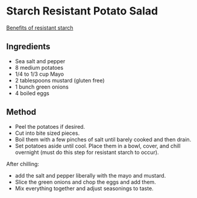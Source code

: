 # Starch Resistant Potato Salad

[Benefits of resistant
starch](https://www.marksdailyapple.com/the-definitive-guide-to-resistant-starch/)

## Ingredients

- Sea salt and pepper
- 8 medium potatoes
- 1/4 to 1/3 cup Mayo
- 2 tablespoons mustard (gluten free)
- 1 bunch green onions
- 4 boiled eggs

## Method

- Peel the potatoes if desired.
- Cut into bite sized pieces.
- Boil them with a few pinches of salt until barely cooked and then drain.
- Set potatoes aside until cool. Place them in a bowl, cover, and chill overnight (must do this step for resistant starch to occur).

After chilling:

- add the salt and pepper liberally with the mayo and mustard.
- Slice the green onions and chop the eggs and add them.
- Mix everything together and adjust seasonings to taste.
